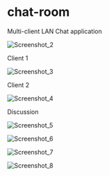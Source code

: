 # chat-room
Multi-client LAN Chat application

![Screenshot_2](https://github.com/Apostolos-Kazopidis/chat-room/assets/70575515/e1b175f7-2abe-44cc-b08f-d31594347cac)

Client 1


![Screenshot_3](https://github.com/Apostolos-Kazopidis/chat-room/assets/70575515/e7874877-7bcc-4d8a-b769-69d8d9a1fe95)


Client 2

![Screenshot_4](https://github.com/Apostolos-Kazopidis/chat-room/assets/70575515/fa8ec19b-f0c8-4d84-bb0b-6dfbd6e66687)

Discussion

![Screenshot_5](https://github.com/Apostolos-Kazopidis/chat-room/assets/70575515/83676f14-9173-4438-b0b9-97cecd323aab)

![Screenshot_6](https://github.com/Apostolos-Kazopidis/chat-room/assets/70575515/f5b64493-4f34-426c-add1-7ebde46e49ab)

![Screenshot_7](https://github.com/Apostolos-Kazopidis/chat-room/assets/70575515/fa3f18a6-c205-4a70-a11f-f3729629d816)

![Screenshot_8](https://github.com/Apostolos-Kazopidis/chat-room/assets/70575515/8ccff488-d941-42d0-877f-d563dbebbafd)
